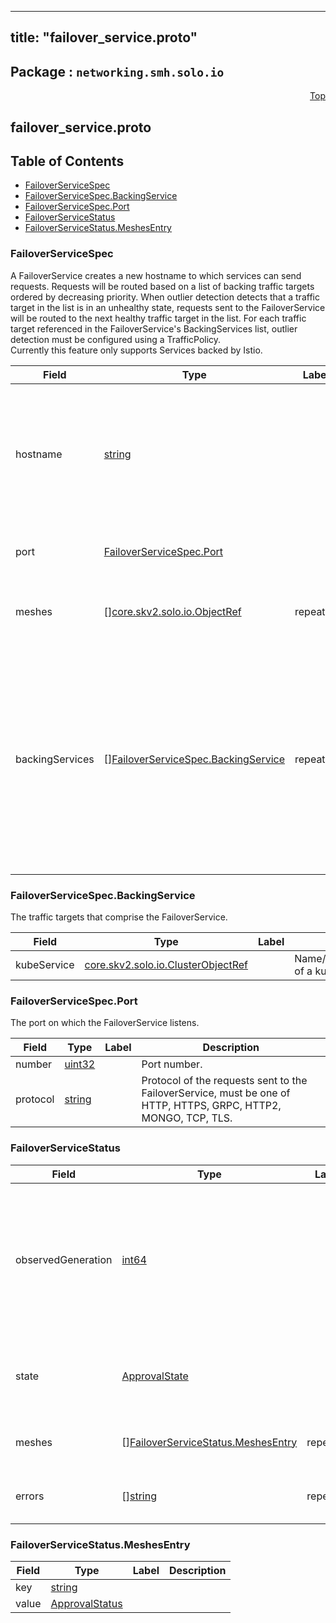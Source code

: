 
---
title: "failover_service.proto"
---

## Package : `networking.smh.solo.io`



<a name="top"></a>

<a name="API Reference for failover_service.proto"></a>
<p align="right"><a href="#top">Top</a></p>

## failover_service.proto


## Table of Contents
  - [FailoverServiceSpec](#networking.smh.solo.io.FailoverServiceSpec)
  - [FailoverServiceSpec.BackingService](#networking.smh.solo.io.FailoverServiceSpec.BackingService)
  - [FailoverServiceSpec.Port](#networking.smh.solo.io.FailoverServiceSpec.Port)
  - [FailoverServiceStatus](#networking.smh.solo.io.FailoverServiceStatus)
  - [FailoverServiceStatus.MeshesEntry](#networking.smh.solo.io.FailoverServiceStatus.MeshesEntry)







<a name="networking.smh.solo.io.FailoverServiceSpec"></a>

### FailoverServiceSpec
A FailoverService creates a new hostname to which services can send requests. Requests will be routed based on a list of backing traffic targets ordered by decreasing priority. When outlier detection detects that a traffic target in the list is in an unhealthy state, requests sent to the FailoverService will be routed to the next healthy traffic target in the list. For each traffic target referenced in the FailoverService's BackingServices list, outlier detection must be configured using a TrafficPolicy.<br>Currently this feature only supports Services backed by Istio.


| Field | Type | Label | Description |
| ----- | ---- | ----- | ----------- |
| hostname | [string](#string) |  | The DNS name of the FailoverService. Must be unique within the service mesh instance since it is used as the hostname with which clients communicate. |
| port | [FailoverServiceSpec.Port](#networking.smh.solo.io.FailoverServiceSpec.Port) |  | The port on which the FailoverService listens. |
| meshes | [][core.skv2.solo.io.ObjectRef](#core.skv2.solo.io.ObjectRef) | repeated | The meshes that this FailoverService will be visible to. |
| backingServices | [][FailoverServiceSpec.BackingService](#networking.smh.solo.io.FailoverServiceSpec.BackingService) | repeated | The list of services backing the FailoverService, ordered by decreasing priority. All services must be backed by either the same service mesh instance or backed by service meshes that are grouped under a common VirtualMesh. |






<a name="networking.smh.solo.io.FailoverServiceSpec.BackingService"></a>

### FailoverServiceSpec.BackingService
The traffic targets that comprise the FailoverService.


| Field | Type | Label | Description |
| ----- | ---- | ----- | ----------- |
| kubeService | [core.skv2.solo.io.ClusterObjectRef](#core.skv2.solo.io.ClusterObjectRef) |  | Name/namespace/cluster of a kubernetes service. |






<a name="networking.smh.solo.io.FailoverServiceSpec.Port"></a>

### FailoverServiceSpec.Port
The port on which the FailoverService listens.


| Field | Type | Label | Description |
| ----- | ---- | ----- | ----------- |
| number | [uint32](#uint32) |  | Port number. |
| protocol | [string](#string) |  | Protocol of the requests sent to the FailoverService, must be one of HTTP, HTTPS, GRPC, HTTP2, MONGO, TCP, TLS. |






<a name="networking.smh.solo.io.FailoverServiceStatus"></a>

### FailoverServiceStatus



| Field | Type | Label | Description |
| ----- | ---- | ----- | ----------- |
| observedGeneration | [int64](#int64) |  | The most recent generation observed in the the FailoverService metadata. If the observedGeneration does not match generation, the controller has not received the most recent version of this resource. |
| state | [ApprovalState](#networking.smh.solo.io.ApprovalState) |  | The state of the overall resource, will only show accepted if it has been successfully applied to all target meshes. |
| meshes | [][FailoverServiceStatus.MeshesEntry](#networking.smh.solo.io.FailoverServiceStatus.MeshesEntry) | repeated | The status of the FailoverService for each Mesh to which it has been applied. |
| errors | [][string](#string) | repeated | Any errors found while processing this generation of the resource. |






<a name="networking.smh.solo.io.FailoverServiceStatus.MeshesEntry"></a>

### FailoverServiceStatus.MeshesEntry



| Field | Type | Label | Description |
| ----- | ---- | ----- | ----------- |
| key | [string](#string) |  |  |
| value | [ApprovalStatus](#networking.smh.solo.io.ApprovalStatus) |  |  |





 <!-- end messages -->

 <!-- end enums -->

 <!-- end HasExtensions -->

 <!-- end services -->

